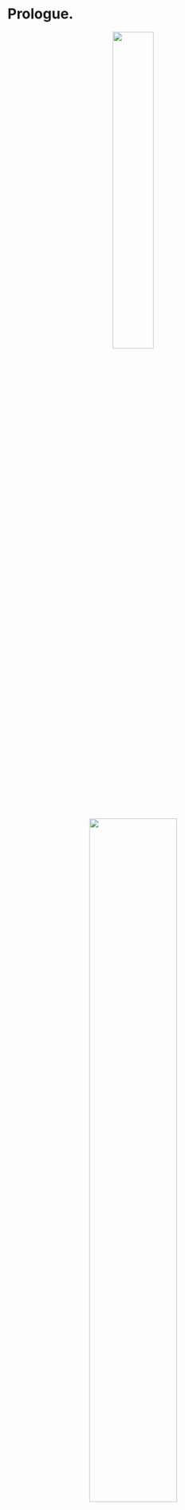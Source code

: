 # Prologue.

<!-- 
[![Top Langs](https://github-readme-stats.vercel.app/api/top-langs/?username=TouchToStart&layout=donut&theme=tokyonight&width=40%)](https://github.com/anuraghazra/github-readme-stats)
[![GitHub stats](https://github-readme-stats.vercel.app/api?username=TouchToStart&show_icons=true&theme=tokyonight&rank_icon=github&width=69.5%)](https://github.com/anuraghazra/github-readme-stats)
-->

<p align="center">
  <a href="https://github.com/anuraghazra/github-readme-stats">
    <img src="https://github-readme-stats.vercel.app/api/top-langs/?username=TouchToStart&layout=donut&show_icons=true&theme=tokyonight" width=40.3% />
  </a>
  <a href="https://github.com/anuraghazra/github-readme-stats">
    <img src="https://github-readme-stats.vercel.app/api?username=TouchToStart&show_icons=true&theme=tokyonight&rank_icon=github" width=59.2% />
  </a>
</p>
